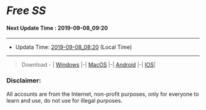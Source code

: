 
# *Free SS*

#### Next Update Time : 2019-09-08_09:20

---
* Updata Time: [2019-09-08_08:20](https://github.com/Geek-007/free-SS/blob/master/2019-09-08_08:20_FreeSS.txt) (Local Time)
---

> Download - | [Windows](https://github.com/shadowsocks/shadowsocks-windows/releases) |-| [MacOS](https://github.com/shadowsocks/shadowsocks-iOS/releases) |-| [Android](https://github.com/shadowsocks/shadowsocks-android/releases) |-| [IOS](https://itunes.apple.com/us/)|

### Disclaimer:
All accounts are from the Internet, non-profit purposes, only for everyone to learn and use, do not use for illegal purposes.
<br>

